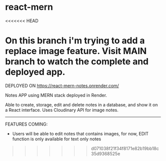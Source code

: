 # react-mern
<<<<<<< HEAD

On this branch i'm trying to add a replace image feature. Visit MAIN branch to watch the complete and deployed app.
=======
DEPLOYED ON https://react-mern-notes.onrender.com/

Notes APP using MERN stack deployed in Render.

Able to create, storage, edit and delete notes in a database, and show it on a React interface.
Uses Cloudinary API for image notes.

--------------------------------
FEATURES COMING:
- Users will be able to edit notes that contains images, for now, EDIT function is only available for text only notes


>>>>>>> d071038f21f34f8171e82b19bb18c35d9368525e
